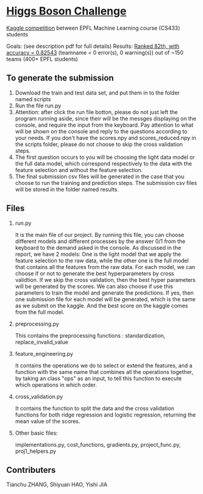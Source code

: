 
# [Higgs Boson Challenge][kaggle]

[Kaggle competition][kaggle] between EPFL Machine Learning course (CS433) students

Goals: (see description pdf for full details)
Results: [Ranked 82th, with accuracy = 0.82543][leaderboard] (teamname = 0 error(s), 0 warning(s)) out of ~150 teams (400+ EPFL students)

## To generate the submission
1. Download the train and test data set, and put them in to the folder named scripts
2. Run the file run.py
3. Attention: after click the run file botton, please do not just left the program running aside, since their will be the messges displaying on the console, and require the input from the keyboard. Pay attention to what will be shown on the console and reply to the questions according to your needs. If you don't have the scores.npy and scores_reduced.npy in the scripts folder, please do not choose to skip the cross validation steps.
4. The first question occurs to you will be choosing the light data model or the full data model, which correspond respectively to the data with the feature selection and without the feature selection.
5. The final submission csv files will be generated in the case that you choose to run the training and prediction steps. The submission csv files will be stored in the folder named results.

## Files
1. run.py </li>It is the main file of our project. By running this file, you can choose different models and different processes by the answer 0/1 from the keyboard to the demand asked in the console. As discussed in the report, we have 2 models: One is the light model that we apply the feature selection to the raw data, while the other one is the full model that contains all the features from the raw data. </li>For each model, we can choose if or not to generate the best hyperparameters by cross validtion. If we skip the cross validation, then the best hyper parameters will be generated by the scores. We can also choose if use this parameters to train the model and generate the predictions. If yes, then one submission file for each model will be generated, which is the same as we submit on the kaggle. And the best score on the kaggle comes from the full model.

2. preprocessing.py </li>This contains the preprocessing functions : standardization, replace_invalid_value

3. feature_engineering.py </li>It contains the operations we do to select or extend the features, and a function with the same name that combines all the operations together, by taking an class "ops" as an input, to tell this function to execute which operations in which order.

4. cross_validation.py </li>It contains the function to split the data and the cross validation functions for both ridge regression and logistic regression, returning the mean value of the scores.

5. Other basic files: </li>implementations.py, cost_functions, gradients.py, project_func.py, proj1_helpers.py
## Contributers
Tianchu ZHANG, Shiyuan HAO, Yishi JIA


[leaderboard]: https://www.kaggle.com/c/epfml18-higgs/leaderboard
[kaggle]: https://www.kaggle.com/c/epfml18-higgs

